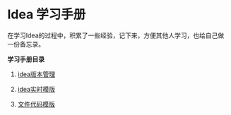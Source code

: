 # Idea 学习手册
在学习Idea的过程中，积累了一些经验，记下来，方便其他人学习，也给自己做一份备忘录。 
 
**学习手册目录**  
1. [idea版本管理](Notes/envirConfig.md)  

2. [idea实时模版](Notes/liveTemplate.md)

3. [文件代码模版](Notes/codeTemplate.md)

